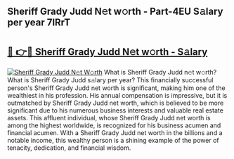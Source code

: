## Sheriff Grady Judd N𝚎t w𝚘rth - Part-4EU S𝚊lary per year 7IRrT

# <h2><a href="http://gc1vwnh.nevu.top/?p=Sheriff+Grady+Judd">🔗 👉🔴 Sheriff Grady Judd N𝚎t w𝚘rth - S𝚊lary</a></h2>

[![Sheriff Grady Judd N𝚎t W𝚘rth](https://i.imgur.com/Oavwk0R.jpeg)](http://gc1vwnh.nevu.top/?p=Sheriff+Grady+Judd)
What is Sheriff Grady Judd n𝚎t w𝚘rth? What is Sheriff Grady Judd s𝚊lary per year?
This financially successful person's Sheriff Grady Judd net worth is significant, making him one of the wealthiest in his profession. His annual compensation is impressive, but it is outmatched by Sheriff Grady Judd net worth, which is believed to be more significant due to his numerous business interests and valuable real estate assets. This affluent individual, whose Sheriff Grady Judd net worth is among the highest worldwide, is recognized for his business acumen and financial acumen. With a Sheriff Grady Judd net worth in the billions and a notable income, this wealthy person is a shining example of the power of tenacity, dedication, and financial wisdom.
